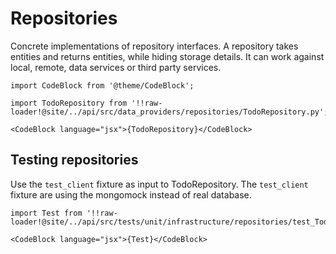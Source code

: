 # Repositories

Concrete implementations of repository interfaces. A repository takes entities and returns entities, while hiding storage details. It can work against local, remote, data services or third party services.   


```mdx-code-block
import CodeBlock from '@theme/CodeBlock';

import TodoRepository from '!!raw-loader!@site/../api/src/data_providers/repositories/TodoRepository.py';

<CodeBlock language="jsx">{TodoRepository}</CodeBlock>
```

## Testing repositories

Use the `test_client` fixture as input to TodoRepository. The `test_client` fixture are using the mongomock instead of real database. 

```mdx-code-block
import Test from '!!raw-loader!@site/../api/src/tests/unit/infrastructure/repositories/test_TodoRepository.py';

<CodeBlock language="jsx">{Test}</CodeBlock>
```